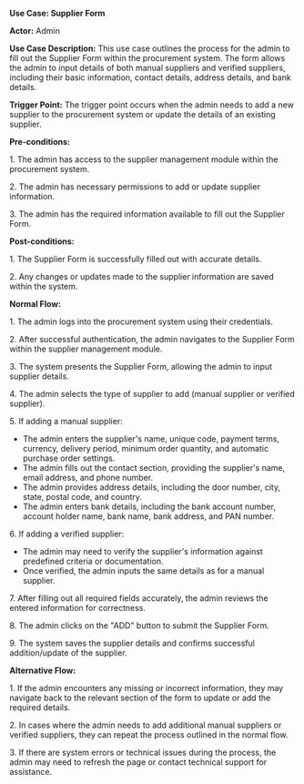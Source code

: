 ﻿**Use Case: Supplier Form**

**Actor:** Admin

**Use Case Description:** This use case outlines the process for the admin to fill out the Supplier Form within the procurement system. The form allows the admin to input details of both manual suppliers and verified suppliers, including their basic information, contact details, address details, and bank details.

**Trigger Point:** The trigger point occurs when the admin needs to add a new supplier to the procurement system or update the details of an existing supplier.

**Pre-conditions:**

1\. The admin has access to the supplier management module within the procurement system.

2\. The admin has necessary permissions to add or update supplier information.

3\. The admin has the required information available to fill out the Supplier Form.

**Post-conditions:**

1\. The Supplier Form is successfully filled out with accurate details.

2\. Any changes or updates made to the supplier information are saved within the system.

**Normal Flow:**

1\. The admin logs into the procurement system using their credentials.

2\. After successful authentication, the admin navigates to the Supplier Form within the supplier management module.

3\. The system presents the Supplier Form, allowing the admin to input supplier details.

4\. The admin selects the type of supplier to add (manual supplier or verified supplier).

5\. If adding a manual supplier:

- The admin enters the supplier's name, unique code, payment terms, currency, delivery period, minimum order quantity, and automatic purchase order settings.
- The admin fills out the contact section, providing the supplier's name, email address, and phone number.
- The admin provides address details, including the door number, city, state, postal code, and country.
- The admin enters bank details, including the bank account number, account holder name, bank name, bank address, and PAN number.

6\. If adding a verified supplier:

- The admin may need to verify the supplier's information against predefined criteria or documentation.
- Once verified, the admin inputs the same details as for a manual supplier.

7\. After filling out all required fields accurately, the admin reviews the entered information for correctness.

8\. The admin clicks on the "ADD" button to submit the Supplier Form.

9\. The system saves the supplier details and confirms successful addition/update of the supplier.

**Alternative Flow:**

1\. If the admin encounters any missing or incorrect information, they may navigate back to the relevant section of the form to update or add the required details.

2\. In cases where the admin needs to add additional manual suppliers or verified suppliers, they can repeat the process outlined in the normal flow.

3\. If there are system errors or technical issues during the process, the admin may need to refresh the page or contact technical support for assistance.

